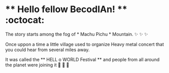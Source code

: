 # ** Hello fellow BecodIAn! ** :octocat:

The story starts among the fog of * Machu Pichu * Mountain. :sparkles:  :sparkles:  :sparkles:

Once uppon a time a little village used to organize Heavy metal concert that you could hear from several miles away.

It was called the ** HELL o WORLD Festival ** and people from all around the planet were joining it :metal: :metal: :metal:
